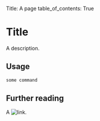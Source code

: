 Title: A page
table_of_contents: True

# Title

A description.

## Usage

``` bash
some command
```

## Further reading

A ![link](https://example.com).
